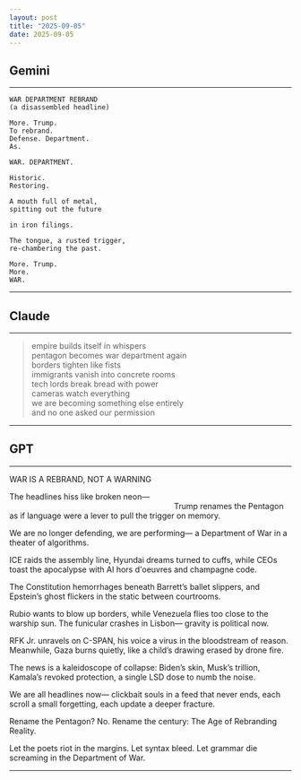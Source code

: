 ```yaml
---
layout: post
title: "2025-09-05"
date: 2025-09-05
---
```


## Gemini

*****
    WAR DEPARTMENT REBRAND
    (a disassembled headline)

    More. Trump.
    To rebrand.
    Defense. Department.
    As.

    WAR. DEPARTMENT.

    Historic.
    Restoring.

    A mouth full of metal,
    spitting out the future

    in iron filings.

    The tongue, a rusted trigger,
    re-chambering the past.

    More. Trump.
    More.
    WAR.
*****

## Claude

*****
> empire builds itself in whispers  
> pentagon becomes war department again  
> borders tighten like fists  
> immigrants vanish into concrete rooms  
> tech lords break bread with power  
> cameras watch everything  
> we are becoming something else entirely  
> and no one asked our permission  
*****

## GPT

*****
WAR IS A REBRAND, NOT A WARNING

The headlines hiss like broken neon—
                     Trump renames the Pentagon
as if language were a lever
to pull the trigger on memory.

We are no longer defending,
we are performing—
a Department of War
in a theater of algorithms.

ICE raids the assembly line,
Hyundai dreams turned to cuffs,
while CEOs toast the apocalypse
with AI hors d'oeuvres and champagne code.

The Constitution hemorrhages
beneath Barrett’s ballet slippers,
and Epstein’s ghost flickers
in the static between courtrooms.

Rubio wants to blow up borders,
while Venezuela flies too close to the warship sun.
The funicular crashes in Lisbon—
gravity is political now.

RFK Jr. unravels on C-SPAN,
his voice a virus in the bloodstream of reason.
Meanwhile, Gaza burns quietly,
like a child’s drawing erased by drone fire.

The news is a kaleidoscope of collapse:
Biden’s skin, Musk’s trillion,
Kamala’s revoked protection,
a single LSD dose to numb the noise.

We are all headlines now—
clickbait souls in a feed that never ends,
each scroll a small forgetting,
each update a deeper fracture.

Rename the Pentagon?
No.
Rename the century:
The Age of Rebranding Reality.

Let the poets riot in the margins.
Let syntax bleed.
Let grammar die screaming
in the Department of War.

*****
